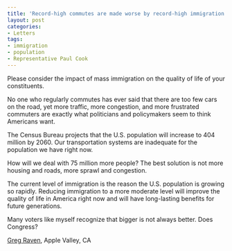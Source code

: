 ```yaml
---
title: 'Record-high commutes are made worse by record-high immigration'
layout: post
categories:
- Letters
tags:
- immigration
- population
- Representative Paul Cook
---
```


Please consider the impact of mass immigration on the quality of life of your constituents.

No one who regularly commutes has ever said that there are too few cars on the road, yet more traffic, more congestion, and more frustrated commuters are exactly what politicians and policymakers seem to think Americans want.

The Census Bureau projects that the U.S. population will increase to 404 million by 2060. Our transportation systems are inadequate for the population we have right now.

How will we deal with 75 million more people? The best solution is not more housing and roads, more sprawl and congestion.

The current level of immigration is the reason the U.S. population is growing so rapidly. Reducing immigration to a more moderate level will improve the quality of life in America right now and will have long-lasting benefits for future generations.

Many voters like myself recognize that bigger is not always better. Does Congress?

[Greg Raven](https://www.gregraven.org/), Apple Valley, CA
